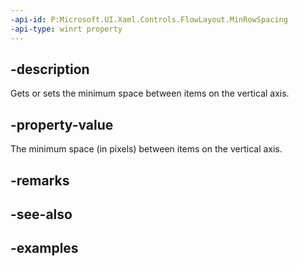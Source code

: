 ```yaml
---
-api-id: P:Microsoft.UI.Xaml.Controls.FlowLayout.MinRowSpacing
-api-type: winrt property
---
```


## -description

Gets or sets the minimum space between items on the vertical axis.

## -property-value

The minimum space (in pixels) between items on the vertical axis.

## -remarks

## -see-also

## -examples

